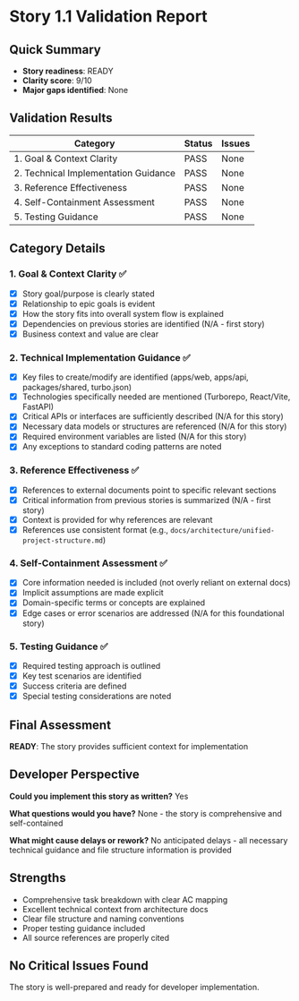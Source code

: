 # Story 1.1 Validation Report

## Quick Summary

- **Story readiness**: READY
- **Clarity score**: 9/10
- **Major gaps identified**: None

## Validation Results

| Category                             | Status | Issues |
| ------------------------------------ | ------ | ------ |
| 1. Goal & Context Clarity            | PASS   | None   |
| 2. Technical Implementation Guidance | PASS   | None   |
| 3. Reference Effectiveness           | PASS   | None   |
| 4. Self-Containment Assessment       | PASS   | None   |
| 5. Testing Guidance                  | PASS   | None   |

## Category Details

### 1. Goal & Context Clarity ✅

- [x] Story goal/purpose is clearly stated
- [x] Relationship to epic goals is evident
- [x] How the story fits into overall system flow is explained
- [x] Dependencies on previous stories are identified (N/A - first story)
- [x] Business context and value are clear

### 2. Technical Implementation Guidance ✅

- [x] Key files to create/modify are identified (apps/web, apps/api, packages/shared, turbo.json)
- [x] Technologies specifically needed are mentioned (Turborepo, React/Vite, FastAPI)
- [x] Critical APIs or interfaces are sufficiently described (N/A for this story)
- [x] Necessary data models or structures are referenced (N/A for this story)
- [x] Required environment variables are listed (N/A for this story)
- [x] Any exceptions to standard coding patterns are noted

### 3. Reference Effectiveness ✅

- [x] References to external documents point to specific relevant sections
- [x] Critical information from previous stories is summarized (N/A - first story)
- [x] Context is provided for why references are relevant
- [x] References use consistent format (e.g., `docs/architecture/unified-project-structure.md`)

### 4. Self-Containment Assessment ✅

- [x] Core information needed is included (not overly reliant on external docs)
- [x] Implicit assumptions are made explicit
- [x] Domain-specific terms or concepts are explained
- [x] Edge cases or error scenarios are addressed (N/A for this foundational story)

### 5. Testing Guidance ✅

- [x] Required testing approach is outlined
- [x] Key test scenarios are identified
- [x] Success criteria are defined
- [x] Special testing considerations are noted

## Final Assessment

**READY**: The story provides sufficient context for implementation

## Developer Perspective

**Could you implement this story as written?** Yes

**What questions would you have?** None - the story is comprehensive and self-contained

**What might cause delays or rework?** No anticipated delays - all necessary technical guidance and file structure information is provided

## Strengths

- Comprehensive task breakdown with clear AC mapping
- Excellent technical context from architecture docs
- Clear file structure and naming conventions
- Proper testing guidance included
- All source references are properly cited

## No Critical Issues Found

The story is well-prepared and ready for developer implementation.
